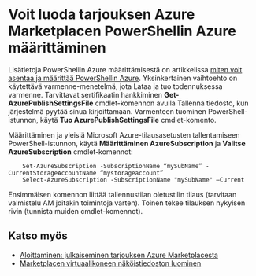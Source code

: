<properties
   pageTitle="Määritä PowerShell luomiseen AM Marketplacen | Microsoft Azure"
   description="Ohjeet PowerShellin Azure määrittäminen ja käyttäminen valinnainen prosessin flow AM kuvien käyttöön ja myydä Azure Marketplace-"
   services="marketplace-publishing"
   documentationCenter=""
   authors="HannibalSII"
   manager="hascipio"
   editor=""/>

<tags
   ms.service="marketplace"
   ms.devlang="na"
   ms.topic="article"
   ms.tgt_pltfrm="na"
   ms.workload="na"
   ms.date="02/04/2016"
   ms.author="hascipio"/>

# <a name="set-up-azure-powershell-to-create-an-offer-for-the-azure-marketplace"></a>Voit luoda tarjouksen Azure Marketplacen PowerShellin Azure määrittäminen
Lisätietoja PowerShellin Azure määrittämisestä on artikkelissa [miten voit asentaa ja määrittää PowerShellin Azure](../powershell-install-configure.md). Yksinkertainen vaihtoehto on käytettävä varmenne-menetelmä, jota Lataa ja tuo todennuksessa varmenne. Tarvittavat sertifikaatin hankkiminen **Get-AzurePublishSettingsFile** cmdlet-komennon avulla Tallenna tiedosto, kun järjestelmä pyytää sinua kirjoittamaan. Varmenteen tuominen PowerShell-istunnon, käytä **Tuo AzurePublishSettingsFile** cmdlet-komento.

Määrittäminen ja yleisiä Microsoft Azure-tilausasetusten tallentamiseen PowerShell-istunnon, käytä **Määrittäminen AzureSubscription** ja **Valitse AzureSubscription** cmdlet-komennot:

        Set-AzureSubscription -SubscriptionName “mySubName” -CurrentStorageAccountName “mystorageaccount”
        Select-AzureSubscription -SubscriptionName "mySubName" –Current

Ensimmäisen komennon liittää tallennustilan oletustilin tilaus (tarvitaan valmistelu AM joitakin toimintoja varten).  Toinen tekee tilauksen nykyisen rivin (tunnista muiden cmdlet-komennot).

## <a name="see-also"></a>Katso myös
- [Aloittaminen: julkaiseminen tarjouksen Azure Marketplacesta](marketplace-publishing-getting-started.md)
- [Marketplacen virtuaalikoneen näköistiedoston luominen](marketplace-publishing-vm-image-creation.md)
